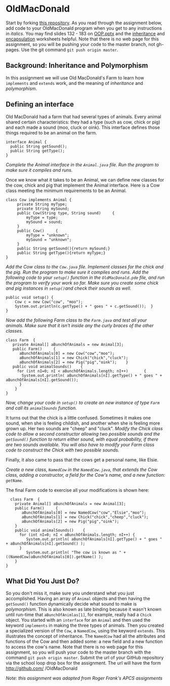 OldMacDonald
================


Start by forking [this repository](https://github.com/APCSLowell/OldMacDonald). As you read through the assignment below, add code to your OldMacDonald program when you get to any instructions in *italics*.  You may find slides 132 - 183 on [OOP.pptx](https://drive.google.com/open?id=0Bz2ZkT6qWPYTN3NOQkh1eGR4Wmc") and the [inheritance](https://drive.google.com/file/d/0Bz2ZkT6qWPYTOTllMzdiMzUtZTk3OC00YmZlLTk1MGMtOTFkNDU2MTQ3OWIx/view?usp=sharing) and [encapsulation](https://drive.google.com/open?id=0Bz2ZkT6qWPYTZDQ3NjFmMTctNTRlOS00NjAxLTg3YjQtZTMzMGVjYjA0YjA5) worksheets helpful. Note that there is no web page for this assignment, so you will be pushing your code to the master branch, not gh-pages. Use the git command `git push origin master`.

Background: Inheritance and Polymorphism
---------------------------------------- 
In this assignment we will use Old MacDonald's Farm to learn how `implements` and `extends` work, and the meaning of *inheritance* and *polymorphism*.

Defining an interface
---------------------
Old MacDonald had a farm that had several types of animals. Every animal shared certain characteristics: they had a type (such as cow, chick or pig) and each made a sound (moo, cluck or oink). This interface defines those things required to be an animal on the farm.
```    
interface Animal {    
  public String getSound();        
  public String getType(); 
}  
```        
*Complete the Animal interface in the `Animal.java` file. Run the program to make sure it compiles and runs.*

Once we know what it takes to be an Animal, we can define new classes for the cow, chick and pig that implement the Animal interface. Here is a Cow class meeting the minimum requirements to be an Animal.
```     
class Cow implements Animal {     
     private String myType;     
     private String mySound;      
     public Cow(String type, String sound)     {         
         myType = type;         
         mySound = sound;     
     }     
     public Cow()     {         
         myType = "unknown";         
         mySound = "unknown";     
     }      
     public String getSound(){return mySound;}     
     public String getType(){return myType;} 
}
``` 
     
*Add the Cow class to the `Cow.java` file.
Implement classes for the chick and the pig. Run the program to make sure it compiles and runs.
Add the following code to your `setup()` function in the `OldMacDonald.pde` file, and run the program to verify your work so far. Make sure you create some chick and pig instances in `setup()`and check their sounds as well.*
```    
public void setup() {     
    Cow c = new Cow("cow", "moo");   
    System.out.println(c.getType() + " goes " + c.getSound());  }  
}
```    
*Now add the following Farm class to the `Farm.java` and test all your animals. Make sure that it isn't inside any the curly braces of the other classes.*
```    
class Farm  {     
   private Animal[] aBunchOfAnimals = new Animal[3];    
   public Farm()     {       
      aBunchOfAnimals[0] = new Cow("cow","moo");           
      aBunchOfAnimals[1] = new Chick("chick","cluck");       
      aBunchOfAnimals[2] = new Pig("pig","oink");    }         
   public void animalSounds()    {       
     for (int nI=0; nI < aBunchOfAnimals.length; nI++)       {          
       System.out.println( aBunchOfAnimals[nI].getType() + " goes " + aBunchOfAnimals[nI].getSound());       
      }    
    } 
} 
```   
*Now, change your code in `setup()` to create an new instance of type `Farm` and call its `animalSounds` function.*  

It turns out that the chick is a little confused. Sometimes it makes one sound, when she is feeling childish, and another when she is feeling more grown up. Her two sounds are "cheep" and "cluck".
*Modify the Chick class code to allow a second constructor allowing two possible sounds and the `getSound()` function to return either sound, with equal probability, if there are two sounds available.
You will also have to modify your Farm class code to construct the Chick with two possible sounds.*

Finally, it also came to pass that the cows get a personal name, like Elsie.

*Create a new class, `NamedCow` in the `NamedCow.java`, that extends the Cow class, adding a constructor, a field for the Cow's name, and a new function: `getName`.*
    
The final Farm code to exercise all your modifications is shown here:
```
  class Farm  {     
    private Animal[] aBunchOfAnimals = new Animal[3];    
    public Farm()     {       
       aBunchOfAnimals[0] = new NamedCow("cow","Elsie","moo");          
       aBunchOfAnimals[1] = new Chick("chick","cheep","cluck");
       aBunchOfAnimals[2] = new Pig("pig","oink");    
    }     
    public void animalSounds()    {
      for (int nI=0; nI < aBunchOfAnimals.length; nI++) {             
         System.out.println( aBunchOfAnimals[nI].getType() + " goes " + aBunchOfAnimals[nI].getSound() );       
      }       
         System.out.println( "The cow is known as " + ((NamedCow)aBunchOfAnimals[0]).getName() );    
    } 
}
```    

What Did You Just Do?
---------------------
So you don't miss it, make sure you understand what you just accomplished. Having an array of `Animal` objects and then having the `getSound()` function dynamically decide what sound to make is *polymorphism*. This is also known as late binding because it wasn't known until run-time that `aBunchOfAnimlas[1]`, for example, really had a `Chick` object. You started with an `interface` for an `Animal` and then used the keyword `implements` in making the three types of animals. Then you created a specialized version of the `Cow`, a `NamedCow`, using the keyword `extends`. This illustrates the concept of inheritance. The `NamedCow` had all the attributes and functions of the Cow and then added some: a new field and a new function to access the cow's name.
Note that there is no web page for this assignment, so you will push your code to the master branch with the command `git push origin master`. Submit the url of your GitHub repository via the school loop drop box for the assignment. The url will have the form
http://github.com/ <your github username >/OldMacDonald

*Note: this assignment was adapted from Roger Frank's APCS assignments*
